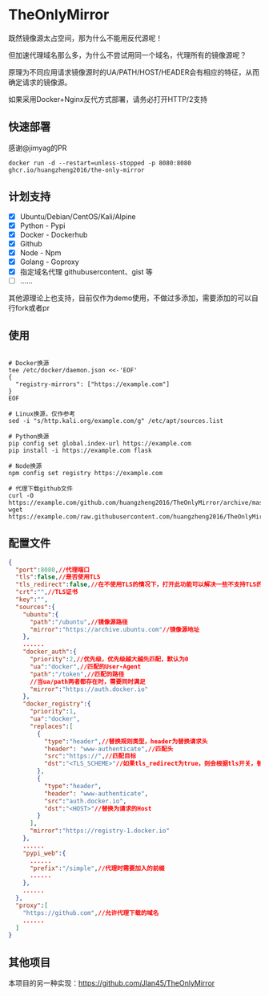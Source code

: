 # TheOnlyMirror

既然镜像源太占空间，那为什么不能用反代源呢！

但加速代理域名那么多，为什么不尝试用同一个域名，代理所有的镜像源呢？

原理为不同应用请求镜像源时的UA/PATH/HOST/HEADER会有相应的特征，从而确定请求的镜像源。

如果采用Docker+Nginx反代方式部署，请务必打开HTTP/2支持

## 快速部署

感谢@jimyag的PR
```shell
docker run -d --restart=unless-stopped -p 8080:8080 ghcr.io/huangzheng2016/the-only-mirror
```

## 计划支持

- [x] Ubuntu/Debian/CentOS/Kali/Alpine
- [x] Python - Pypi
- [x] Docker - Dockerhub
- [x] Github
- [x] Node - Npm
- [x] Golang - Goproxy
- [x] 指定域名代理 githubusercontent、gist 等
- [ ] ......

其他源理论上也支持，目前仅作为demo使用，不做过多添加，需要添加的可以自行fork或者pr

## 使用

```shell

# Docker换源
tee /etc/docker/daemon.json <<-'EOF'
{
  "registry-mirrors": ["https://example.com"]
}
EOF

# Linux换源，仅作参考
sed -i "s/http.kali.org/example.com/g" /etc/apt/sources.list

# Python换源
pip config set global.index-url https://example.com
pip install -i https://example.com flask

# Node换源
npm config set registry https://example.com

# 代理下载github文件
curl -O https://example.com/github.com/huangzheng2016/TheOnlyMirror/archive/master.zip
wget https://example.com/raw.githubusercontent.com/huangzheng2016/TheOnlyMirror/main/README.md
```

## 配置文件

```json
{
  "port":8080,//代理端口
  "tls":false,//是否使用TLS
  "tls_redirect":false,//在不使用TLS的情况下，打开此功能可以解决一些不支持TLS的问题
  "crt":"",//TLS证书
  "key":"",
  "sources":{
    "ubuntu":{
      "path":"/ubuntu",//镜像源路径
      "mirror":"https://archive.ubuntu.com"//镜像源地址
    },
    ......
    "docker_auth":{
      "priority":2,//优先级，优先级越大越先匹配，默认为0
      "ua":"docker",//匹配的User-Agent
      "path":"/token",//匹配的路径
      //当ua/path两者都存在时，需要同时满足
      "mirror":"https://auth.docker.io"
    },
    "docker_registry":{
      "priority":1,
      "ua":"docker",
      "replaces":[
        {
          "type":"header",//替换规则类型，header为替换请求头
          "header": "www-authenticate",//匹配头
          "src":"https://",//匹配目标
          "dst":"<TLS_SCHEME>"//如果tls_redirect为true，则会根据tls开关，替换为https或者http
        },
        {
          "type":"header",
          "header": "www-authenticate",
          "src":"auth.docker.io",
          "dst":"<HOST>"//替换为请求的Host
        }
      ],
      "mirror":"https://registry-1.docker.io"
    },
    ......
    "pypi_web":{
      ......
      "prefix":"/simple",//代理时需要加入的前缀
      ......
    },
    ......
  },
  "proxy":[
    "https://github.com",//允许代理下载的域名
    ......
  ]
}
```


## 其他项目

本项目的另一种实现：https://github.com/Jlan45/TheOnlyMirror

